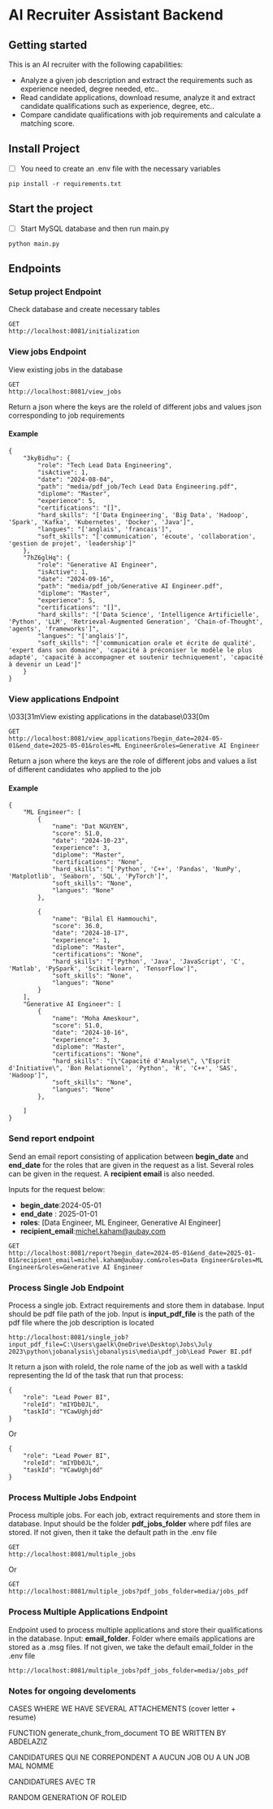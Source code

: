 # AI Recruiter Assistant Backend

## Getting started

This is an AI recruiter with the following capabilities:
- Analyze a given job description and extract the requirements such as experience needed, degree needed, etc..
- Read candidate applications, download resume, analyze it and extract candidate qualifications such as experience, degree, etc..
- Compare candidate qualifications with job requirements and calculate a matching score.

## Install Project
- [ ] You need to create an .env file with the necessary variables
```
pip install -r requirements.txt

```

## Start the project
- [ ] Start MySQL database and then run main.py
```
python main.py

```

## Endpoints

### Setup project Endpoint
Check database and create necessary tables
```
GET
http://localhost:8081/initialization
```

### View jobs Endpoint

View existing jobs in the database
```
GET
http://localhost:8081/view_jobs
```
Return a json where the keys are the roleId of different jobs and values json corresponding to job requirements
#### Example
```
{
    "3kyBidhu": {
        "role": "Tech Lead Data Engineering",
        "isActive": 1,
        "date": "2024-08-04",
        "path": "media/pdf_job/Tech Lead Data Engineering.pdf",
        "diplome": "Master",
        "experience": 5,
        "certifications": "[]",
        "hard_skills": "['Data Engineering', 'Big Data', 'Hadoop', 'Spark', 'Kafka', 'Kubernetes', 'Docker', 'Java']",
        "langues": "['anglais', 'francais']",
        "soft_skills": "['communication', 'écoute', 'collaboration', 'gestion de projet', 'leadership']"
    },
    "7hZ6glHq": {
        "role": "Generative AI Engineer",
        "isActive": 1,
        "date": "2024-09-16",
        "path": "media/pdf_job/Generative AI Engineer.pdf",
        "diplome": "Master",
        "experience": 5,
        "certifications": "[]",
        "hard_skills": "['Data Science', 'Intelligence Artificielle', 'Python', 'LLM', 'Retrieval-Augmented Generation', 'Chain-of-Thought', 'agents', 'frameworks']",
        "langues": "['anglais']",
        "soft_skills": "['communication orale et écrite de qualité', 'expert dans son domaine', 'capacité à préconiser le modèle le plus adapté', 'capacité à accompagner et soutenir techniquement', 'capacité à devenir un Lead']"
    }
}
```

### View applications Endpoint

\033[31mView existing applications in the database\033[0m
```
GET
http://localhost:8081/view_applications?begin_date=2024-05-01&end_date=2025-05-01&roles=ML Engineer&roles=Generative AI Engineer
```
Return a json where the keys are the role of different jobs and values a list of different candidates who applied to the job
#### Example
```
{
    "ML Engineer": [
        {
            "name": "Dat NGUYEN",
            "score": 51.0,
            "date": "2024-10-23",
            "experience": 3,
            "diplome": "Master",
            "certifications": "None",
            "hard_skills": "['Python', 'C++', 'Pandas', 'NumPy', 'Matplotlib', 'Seaborn', 'SQL', 'PyTorch']",
            "soft_skills": "None",
            "langues": "None"
        },
        
        {
            "name": "Bilal El Hammouchi",
            "score": 36.0,
            "date": "2024-10-17",
            "experience": 1,
            "diplome": "Master",
            "certifications": "None",
            "hard_skills": "['Python', 'Java', 'JavaScript', 'C', 'Matlab', 'PySpark', 'Scikit-learn', 'TensorFlow']",
            "soft_skills": "None",
            "langues": "None"
        }
    ],
    "Generative AI Engineer": [
        {
            "name": "Moha Ameskour",
            "score": 51.0,
            "date": "2024-10-16",
            "experience": 3,
            "diplome": "Master",
            "certifications": "None",
            "hard_skills": "[\"Capacité d'Analyse\", \"Esprit d'Initiative\", 'Bon Relationnel', 'Python', 'R', 'C++', 'SAS', 'Hadoop']",
            "soft_skills": "None",
            "langues": "None"
        },
        
    ]
}
```
### Send report endpoint

Send an email report consisting of application between **begin_date** and **end_date** for the roles that are given in the request as a list. Several roles can be given in the request. A **recipient email** is also needed.

Inputs for the request below:
- **begin_date**:2024-05-01 
- **end_date** : 2025-01-01
- **roles**: [Data Engineer, ML Engineer, Generative AI Engineer]
- **recipient_email**:michel.kaham@aubay.com
```
GET
http://localhost:8081/report?begin_date=2024-05-01&end_date=2025-01-01&recipient_email=michel.kaham@aubay.com&roles=Data Engineer&roles=ML Engineer&roles=Generative AI Engineer
```


### Process Single Job Endpoint

Process a single job. Extract requirements and store them in database. Input should be pdf file path of the job. Input is **input_pdf_file** is the path of the pdf file where the job description is located
```
http://localhost:8081/single_job?input_pdf_file=C:\Users\gaelk\OneDrive\Desktop\Jobs\July 2023\python\jobanalysis\jobanalysis\media\pdf_job\Lead Power BI.pdf
```
It return a json with roleId, the role name of the job as well with a taskId representing the Id of the task that run that process:
```
{
    "role": "Lead Power BI",
    "roleId": "mIYDb0JL",
    "taskId": "YCawUghjdd"
}
```
Or
```
{
    "role": "Lead Power BI",
    "roleId": "mIYDb0JL",
    "taskId": "YCawUghjdd"
}
```

### Process Multiple Jobs Endpoint

Process multiple jobs. For each job, extract requirements and store them in database. Input should be the folder **pdf_jobs_folder** where pdf files are stored. If not given, then it take the default path in the .env file
```
GET
http://localhost:8081/multiple_jobs
```
Or 
```
GET
http://localhost:8081/multiple_jobs?pdf_jobs_folder=media/jobs_pdf
```

### Process Multiple Applications Endpoint

Endpoint used to process multiple applications and store their qualifications in the database.
Input: **email_folder**. Folder where emails applications are stored as a .msg files. If not given, we take the default email_folder in the .env file

```
http://localhost:8081/multiple_jobs?pdf_jobs_folder=media/jobs_pdf
```

### Notes for ongoing develoments
CASES WHERE WE HAVE SEVERAL ATTACHEMENTS (cover letter + resume)

FUNCTION generate_chunk_from_document TO BE WRITTEN BY ABDELAZIZ

CANDIDATURES QUI NE CORREPONDENT A AUCUN JOB OU A UN JOB MAL NOMME

CANDIDATURES AVEC TR

RANDOM GENERATION OF ROLEID

